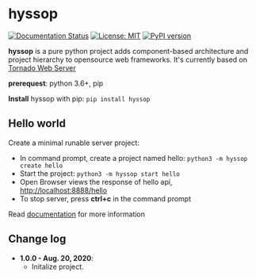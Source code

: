 # hyssop

[![Documentation Status](https://readthedocs.org/projects/hyssop/badge/?version=latest)](https://hyssop.readthedocs.io/en/latest/?badge=latest) [![License: MIT](https://img.shields.io/badge/License-MIT-blue.svg)](https://opensource.org/licenses/MIT) [![PyPI version](https://img.shields.io/pypi/v/hyssop.svg)](https://pypi.org/project/hyssop/)

**hyssop** is a pure python project adds component-based architecture and project hierarchy to opensource web frameworks. It's currently based on [Tornado Web Server](https://www.tornadoweb.org/en/stable/)

**prerequest**: python 3.6+, pip

**Install** hyssop with pip: ``pip install hyssop``

## Hello world

Create a minimal runable server project:
   * In command prompt, create a project named hello: `python3 -m hyssop create hello`
   * Start the project: `python3 -m hyssop start hello`
   * Open Browser views the response of hello api, [http://localhost:8888/hello](http://localhost:8888/hello)
   * To stop server, press **ctrl+c** in the command prompt

Read [documentation](https://hyssop.readthedocs.io/en/latest/) for more information

## Change log

* **1.0.0 - Aug. 20, 2020**:
   * Initalize project.
